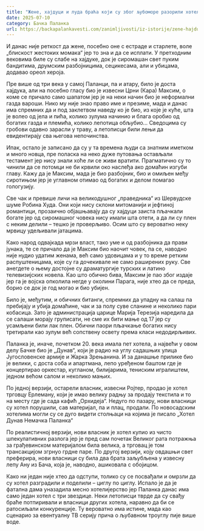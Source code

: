 ```yaml
---
title: "Жене, хајдуци и луда браћа који су због љубоморе разорили хотел у Паланци"
date: 2025-07-10
category: Бачка Паланка
url: https://backapalankavesti.com/zanimljivosti/iz-istorije/zene-hajduci-i-luda-braca-koji-su-zbog-ljubomore-razorili-hotel-u-palanci/
---
```


И данас није реткост да жене, посебно оне с естраде и старлете, воле „блискост жестоких момака“ јер то зна и да се исплати. У претходним вековима биле су слабе на хајдуке, док је сиромашан свет пуким бандитима, друмским разбојницима, сецикесама, али и убицама, додавао ореол хероја.

Пре више од три века у самој Паланци, па и атару, било је доста хајдука, али на посебно гласу био је извесни Црни (Кара) Максим, о коме се причало само шапатом јер је на неки начин био је неформални газда вароши. Нико му није знао право име и презиме, мада и данас има спремних да и под заклетвом наведу ко је био, из које је куће, шта је волео од јела и пића, колико зулума начинио и блага оробио од богатих газда и племића, колико лепотица обљубио… Сведоцима су гробови одавно зарасли у траву, а летописци били лењи да евидентирају сва његова непочинства.

Ипак, остало је записано да су у та времена људи са знатним иметком и много новца, пре поласка на неко дуже путовања остављали тестамент јер нису знали хоће ли се живи вратити. Прагматично су то чинили да се потомци не би крвили око наслеђа ако домаћин изгуби главу. Кажу да је Максим, мада је био разбојник, био и омиљен међу сиротињом јер је углавном отимао од богатих и делом помагао гологузију.

Све чак и превише личи на великодушног „праведника“ из Шервудске шуме Робина Худа. Они који нису склони митоманији и јефтиној романтици, прозаично објашњавају да су хајдуци заиста пљачкали богате јер од сиромашног човека нису имали шта отети, а да ли су плен с неким делили – тешко је проверљиво. Осим што су вероватно неку мрвицу удељивали јатацима.

Како народ одвајкада мрзи власт, тако уме и од разбојника да прави јунака, те се причало да је Максим био наочит човек, па се, наводно није нудио удатим женама, већ само удовицама и у то време ретким распуштеницама, које су га дочекивале не само раширених руку. Све анегдете о њему достојне су драматургије турских и латино телевизијских новела. Као што обично бива, Максим је пао због издаје јер га је војска опколила негде у околини Парага, није хтео да се преда, борио се док је год могао и био убијен.

Било је, међутим, и обичних битанги, спремних да упадну на салаш па пребијају и убија домаћине, чак и за полу суве сланине и неколико пари кобасица. Зато је администрација царице Марија Терезија наредила да се салаши морају груписати, не сме их бити мање од 17 јер су усамљени били лак плен. Обични паори пљачкање богатих нису третирали као зулум већ сопствену освету према класи недодирљивих.

Паланка је, иначе, почетком 20. века имала пет хотела, а највећи у овом делу Бачке био је „Дунав“, који је радио на углу садашњих улица Југословенске армије и Жарка Зрењанина. И за данашње прилике био је велики, с доста соба и апартмана, лепо уређеном баштом где је концертирао оркестар, кугланом, билијарима, тениским игралиштем, једном већом салом и неколико мањих.

По једној верзији, остарели власник, извесни Ројтер, продао је хотел трговцу Ерлеману, који је имао велику радњу за продају текстила и то на месту где је сада кафић „Орхидеја“. Недуго по пазару, нови власници су хотел порушили, сав материјал, па и плац, продали. По новосадским хотелима могли су се дуго видети столњаци на којима је писало „Хотел Дунав Немачка Паланка“

По реалистичној верзији, нови власник је хотел купио из чисто шпекулативних разлога јер је пред сам почетак Великог рата потражња за грађевинском материјалом била велика, а трговац је том трансакцијом згрнуо грдне паре. По другој верзији, коју овдашњи свет преферира, нови власници су била два брата заљубљена у извесну лепу Ану из Бача, која је, наводно, ашиковала с обојицом.

Како ни један није хтео да одступи, толико су се посвађали и омрзли да су хотел разградили и поделили – циглу по циглу. Испало је да је фатална дама уназадила месно хотелијерство јер Паланка данас има само један хотел с три звездице. Неки летописци тврде да су свађу браће потпиривали и власници других хотела, наравно да би се ратосиљали конкуренције. Ту вероватно има истине, мада као сценарио за евентуалну ТВ серију прича о љубавном троуглу пије више воде.
